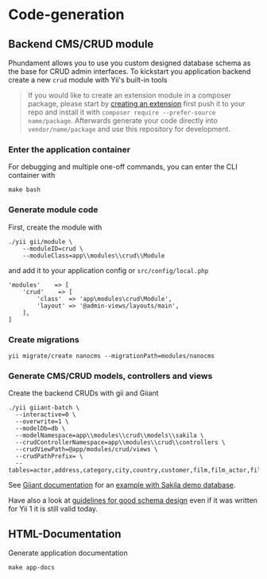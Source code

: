 Code-generation
===============

Backend CMS/CRUD module
-----------------------

Phundament allows you to use you custom designed database schema as the base for CRUD admin interfaces.
To kickstart you application backend create a new `crud` module with Yii's built-in tools

> If you would like to create an extension module in a composer package, please start by [creating an extension](44-extension-development.md) first
> push it to your repo and install it with `composer require --prefer-source name/package`. 
> Afterwards generate your code directly into `vendor/name/package` and use this repository for development.

### Enter the application container

For debugging and multiple one-off commands, you can enter the CLI container with

```
make bash
```

### Generate module code

First, create the module with

```
./yii gii/module \
    --moduleID=crud \
    --moduleClass=app\\modules\\crud\\Module
```

and add it to your application config or `src/config/local.php`

```
'modules'    => [
    'crud'    => [
        'class'  => 'app\modules\crud\Module',
        'layout' => '@admin-views/layouts/main',
    ],
]
```

### Create migrations

	yii migrate/create nanocms --migrationPath=modules/nanocms


### Generate CMS/CRUD models, controllers and views 


Create the backend CRUDs with gii and Giiant

```
./yii giiant-batch \
  --interactive=0 \
  --overwrite=1 \
  --modelDb=db \
  --modelNamespace=app\\modules\\crud\\models\\sakila \
  --crudControllerNamespace=app\\modules\\crud\\controllers \
  --crudViewPath=@app/modules/crud/views \
  --crudPathPrefix= \
  --tables=actor,address,category,city,country,customer,film,film_actor,film_category,film_text,inventory,language,payment,rental,staff,store
```

See [Giiant documentation](https://github.com/schmunk42/yii2-giiant/blob/master/README.md) for an [example with Sakila demo database](https://github.com/schmunk42/yii2-giiant/blob/master/docs/generate-sakila-backend.md).

Have also a look at [guidelines for good schema design](http://www.yiiframework.com/wiki/227/guidelines-for-good-schema-design/)
even if it was written for Yii 1 it is still valid today. 


HTML-Documentation
------------------

Generate application documentation

```
make app-docs
```
